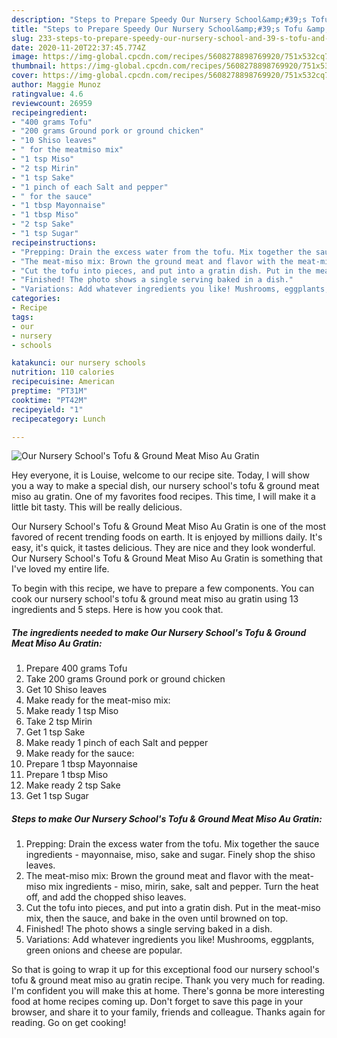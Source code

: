 ```yaml
---
description: "Steps to Prepare Speedy Our Nursery School&amp;#39;s Tofu &amp;amp; Ground Meat Miso Au Gratin"
title: "Steps to Prepare Speedy Our Nursery School&amp;#39;s Tofu &amp;amp; Ground Meat Miso Au Gratin"
slug: 233-steps-to-prepare-speedy-our-nursery-school-and-39-s-tofu-and-amp-ground-meat-miso-au-gratin
date: 2020-11-20T22:37:45.774Z
image: https://img-global.cpcdn.com/recipes/5608278898769920/751x532cq70/our-nursery-schools-tofu-ground-meat-miso-au-gratin-recipe-main-photo.jpg
thumbnail: https://img-global.cpcdn.com/recipes/5608278898769920/751x532cq70/our-nursery-schools-tofu-ground-meat-miso-au-gratin-recipe-main-photo.jpg
cover: https://img-global.cpcdn.com/recipes/5608278898769920/751x532cq70/our-nursery-schools-tofu-ground-meat-miso-au-gratin-recipe-main-photo.jpg
author: Maggie Munoz
ratingvalue: 4.6
reviewcount: 26959
recipeingredient:
- "400 grams Tofu"
- "200 grams Ground pork or ground chicken"
- "10 Shiso leaves"
- " for the meatmiso mix"
- "1 tsp Miso"
- "2 tsp Mirin"
- "1 tsp Sake"
- "1 pinch of each Salt and pepper"
- " for the sauce"
- "1 tbsp Mayonnaise"
- "1 tbsp Miso"
- "2 tsp Sake"
- "1 tsp Sugar"
recipeinstructions:
- "Prepping: Drain the excess water from the tofu. Mix together the sauce ingredients - mayonnaise, miso, sake and sugar. Finely shop the shiso leaves."
- "The meat-miso mix: Brown the ground meat and flavor with the meat-miso mix ingredients - miso, mirin, sake, salt and pepper. Turn the heat off, and add the chopped shiso leaves."
- "Cut the tofu into pieces, and put into a gratin dish. Put in the meat-miso mix, then the sauce, and bake in the oven until browned on top."
- "Finished! The photo shows a single serving baked in a dish."
- "Variations: Add whatever ingredients you like! Mushrooms, eggplants, green onions and cheese are popular."
categories:
- Recipe
tags:
- our
- nursery
- schools

katakunci: our nursery schools 
nutrition: 110 calories
recipecuisine: American
preptime: "PT31M"
cooktime: "PT42M"
recipeyield: "1"
recipecategory: Lunch

---
```



![Our Nursery School&#39;s Tofu &amp; Ground Meat Miso Au Gratin](https://img-global.cpcdn.com/recipes/5608278898769920/751x532cq70/our-nursery-schools-tofu-ground-meat-miso-au-gratin-recipe-main-photo.jpg)

Hey everyone, it is Louise, welcome to our recipe site. Today, I will show you a way to make a special dish, our nursery school&#39;s tofu &amp; ground meat miso au gratin. One of my favorites food recipes. This time, I will make it a little bit tasty. This will be really delicious.



Our Nursery School&#39;s Tofu &amp; Ground Meat Miso Au Gratin is one of the most favored of recent trending foods on earth. It is enjoyed by millions daily. It's easy, it's quick, it tastes delicious. They are nice and they look wonderful. Our Nursery School&#39;s Tofu &amp; Ground Meat Miso Au Gratin is something that I've loved my entire life.


To begin with this recipe, we have to prepare a few components. You can cook our nursery school&#39;s tofu &amp; ground meat miso au gratin using 13 ingredients and 5 steps. Here is how you cook that.

<!--inarticleads1-->

##### The ingredients needed to make Our Nursery School&#39;s Tofu &amp; Ground Meat Miso Au Gratin:

1. Prepare 400 grams Tofu
1. Take 200 grams Ground pork or ground chicken
1. Get 10 Shiso leaves
1. Make ready  for the meat-miso mix:
1. Make ready 1 tsp Miso
1. Take 2 tsp Mirin
1. Get 1 tsp Sake
1. Make ready 1 pinch of each Salt and pepper
1. Make ready  for the sauce:
1. Prepare 1 tbsp Mayonnaise
1. Prepare 1 tbsp Miso
1. Make ready 2 tsp Sake
1. Get 1 tsp Sugar




<!--inarticleads2-->

##### Steps to make Our Nursery School&#39;s Tofu &amp; Ground Meat Miso Au Gratin:

1. Prepping: Drain the excess water from the tofu. Mix together the sauce ingredients - mayonnaise, miso, sake and sugar. Finely shop the shiso leaves.
1. The meat-miso mix: Brown the ground meat and flavor with the meat-miso mix ingredients - miso, mirin, sake, salt and pepper. Turn the heat off, and add the chopped shiso leaves.
1. Cut the tofu into pieces, and put into a gratin dish. Put in the meat-miso mix, then the sauce, and bake in the oven until browned on top.
1. Finished! The photo shows a single serving baked in a dish.
1. Variations: Add whatever ingredients you like! Mushrooms, eggplants, green onions and cheese are popular.




So that is going to wrap it up for this exceptional food our nursery school&#39;s tofu &amp; ground meat miso au gratin recipe. Thank you very much for reading. I'm confident you will make this at home. There's gonna be more interesting food at home recipes coming up. Don't forget to save this page in your browser, and share it to your family, friends and colleague. Thanks again for reading. Go on get cooking!
